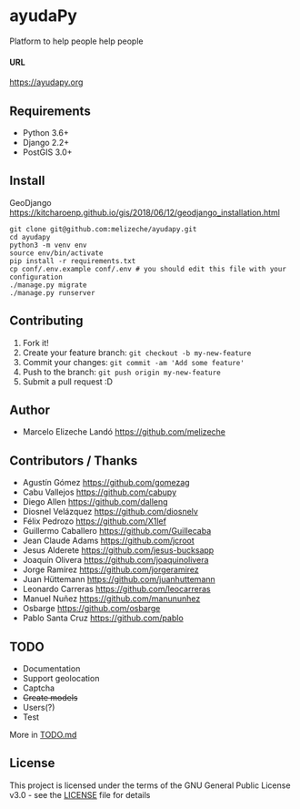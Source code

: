 # ayudaPy
Platform to help people help people
#### URL

https://ayudapy.org

## Requirements

* Python 3.6+
* Django 2.2+
* PostGIS 3.0+

## Install
GeoDjango https://kitcharoenp.github.io/gis/2018/06/12/geodjango_installation.html

```
git clone git@github.com:melizeche/ayudapy.git
cd ayudapy
python3 -m venv env
source env/bin/activate
pip install -r requirements.txt
cp conf/.env.example conf/.env # you should edit this file with your configuration
./manage.py migrate
./manage.py runserver
```

## Contributing

1. Fork it!
2. Create your feature branch: `git checkout -b my-new-feature`
3. Commit your changes: `git commit -am 'Add some feature'`
4. Push to the branch: `git push origin my-new-feature`
5. Submit a pull request :D

## Author

* Marcelo Elizeche Landó https://github.com/melizeche

## Contributors / Thanks

* Agustín Gómez https://github.com/gomezag
* Cabu Vallejos  https://github.com/cabupy
* Diego Allen https://github.com/dalleng
* Diosnel Velázquez https://github.com/diosnelv
* Félix Pedrozo https://github.com/X1lef
* Guillermo Caballero https://github.com/Guillecaba
* Jean Claude Adams https://github.com/jcroot
* Jesus Alderete https://github.com/jesus-bucksapp
* Joaquín Olivera https://github.com/joaquinolivera
* Jorge Ramírez https://github.com/jorgeramirez
* Juan Hüttemann https://github.com/juanhuttemann
* Leonardo Carreras https://github.com/leocarreras
* Manuel Nuñez https://github.com/manununhez
* Osbarge https://github.com/osbarge
* Pablo Santa Cruz https://github.com/pablo

## TODO

* Documentation
* Support geolocation
* Captcha
* ~~Create models~~
* Users(?)
* Test

More in [TODO.md](TODO.md)

## License

This project is licensed under the terms of the GNU General Public License v3.0 - see the [LICENSE](LICENSE) file for details

